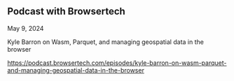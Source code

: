 ## Podcast with Browsertech

May 9, 2024

Kyle Barron on Wasm, Parquet, and managing geospatial data in the browser

https://podcast.browsertech.com/episodes/kyle-barron-on-wasm-parquet-and-managing-geospatial-data-in-the-browser
